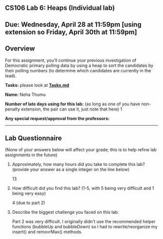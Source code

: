 ## CS106 Lab 6: Heaps (Individual lab)
## Due: Wednesday, April 28 at 11:59pm [using extension so Friday, April 30th at 11:59pm]
## Overview
For this assignment, you’ll continue your previous investigation of Democratic primary polling data by using a heap to sort the candidates by their polling numbers (to determine which candidates are currently in the lead).

**Tasks:** please look at **[Tasks.md](https://github.com/rkumar-teaching/cs106-lab6/blob/master/Tasks.md)**

**Name:** Neha Thumu

**Number of late days using for this lab:** (as long as one of you have non-penalty extension, the pair can use it, just note that here) 1 

**Any special request/approval from the professors:**

---

## Lab Questionnaire

(None of your answers below will affect your grade; this is to help refine lab
assignments in the future)

1. Approximately, how many hours did you take to complete this lab? (provide
  your answer as a single integer on the line below)
  
  	13

2. How difficult did you find this lab? (1-5, with 5 being very difficult and 1
  being very easy)
  
  	4 (due to part 2) 

3. Describe the biggest challenge you faced on this lab:

	Part 2 was very difficult. I originally didn't use the recommended helper functions (bubbleUp and bubbleDown) so I had to rewrite/reorganize my insert() and removrMax() methods. 
